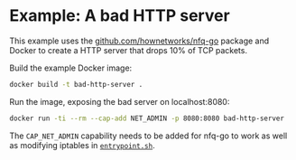 # Example: A bad HTTP server

This example uses the [github.com/hownetworks/nfq-go](https://github.com/hownetworks/nfq-go) package and Docker to create a HTTP server that drops 10% of TCP packets.

Build the example Docker image:

```sh
docker build -t bad-http-server .
```

Run the image, exposing the bad server on localhost:8080:

```sh
docker run -ti --rm --cap-add NET_ADMIN -p 8080:8080 bad-http-server
```

The `CAP_NET_ADMIN` capability needs to be added for nfq-go to work as well as modifying iptables in [`entrypoint.sh`](./entrypoint.sh).
